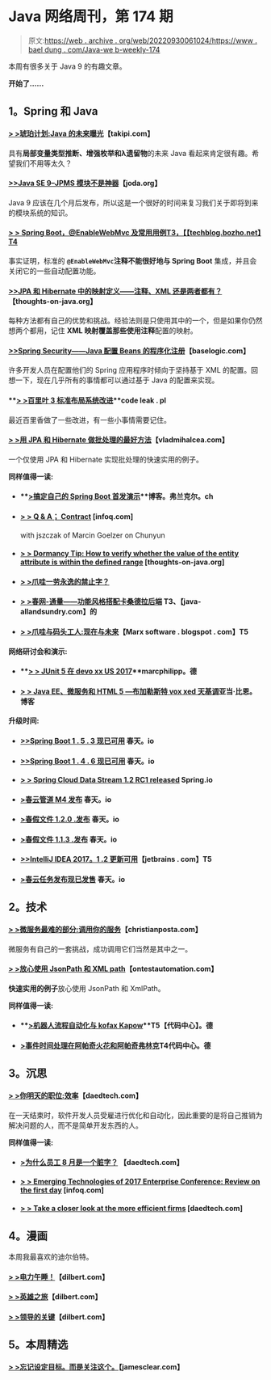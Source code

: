 # Java 网络周刊，第 174 期

> 原文:[https://web . archive . org/web/20220930061024/https://www . bael dung . com/Java-we b-weekly-174](https://web.archive.org/web/20220930061024/https://www.baeldung.com/java-web-weekly-174)

本周有很多关于 Java 9 的有趣文章。

**开始了……**

## **1。Spring 和 Java**

#### **[> >琥珀计划:Java 的未来曝光](https://web.archive.org/web/20220627180357/http://blog.takipi.com/project-amber-the-future-of-java-exposed/)**【takipi.com】

具有**局部变量类型推断、增强枚举和λ遗留物**的未来 Java 看起来肯定很有趣。希望我们不用等太久？

#### **[>>Java SE 9–JPMS 模块不是神器](https://web.archive.org/web/20220627180357/http://blog.joda.org/2017/04/java-se-9-jpms-modules-are-not-artifacts.html)**【joda.org】

Java 9 应该在几个月后发布，所以这是一个很好的时间来复习我们关于即将到来的模块系统的知识。

#### [**> > Spring Boot，@EnableWebMvc 及常用用例**T3，【【techblog.bozho.net】T4](https://web.archive.org/web/20220627180357/https://techblog.bozho.net/spring-boot-enablewebmvc-common-use-cases/)

事实证明，标准的 **`@EnableWebMvc`注释不能很好地与 Spring Boot** 集成，并且会关闭它的一些自动配置功能。

#### **[>>JPA 和 Hibernate 中的映射定义——注释、XML 还是两者都有？](https://web.archive.org/web/20220627180357/http://www.thoughts-on-java.org/mapping-definitions-jpa-hibernate-annotations-xml/)**【thoughts-on-java.org】

每种方法都有自己的优势和挑战。经验法则是只使用其中的一个，但是如果你仍然想两个都用，记住 **XML 映射覆盖那些使用注释**配置的映射。

#### [**>>Spring Security——Java 配置 Beans 的程序化注册**](https://web.archive.org/web/20220627180357/https://www.baselogic.com/blog/spring-security-programmatic-registration-of-java-configuration-beans/)【baselogic.com】

许多开发人员在配置他们的 Spring 应用程序时倾向于坚持基于 XML 的配置。回想一下，现在几乎所有的事情都可以通过基于 Java 的配置来实现。

#### **[> >百里叶 3 标准布局系统改进](https://web.archive.org/web/20220627180357/http://blog.codeleak.pl/2017/04/thymeleaf-3-standard-layout-system.html)**code leak . pl

最近百里香做了一些改进，有一些小事情需要记住。

#### [**> >用 JPA 和 Hibernate 做批处理的最好方法**](https://web.archive.org/web/20220627180357/https://vladmihalcea.com/2017/04/25/the-best-way-to-do-batch-processing-with-jpa-and-hibernate/)【vladmihalcea.com】

一个仅使用 JPA 和 Hibernate 实现批处理的快速实用的例子。

**同样值得一读:**

*   #### **[>搞定自己的 Spring Boot 首发演示](https://web.archive.org/web/20220627180357/https://blog.frankel.ch/fixing-own-spring-boot-starter-demo/#gsc.tab=0)**博客。弗兰克尔。ch

*   #### **[> > Q & A； Contract](https://web.archive.org/web/20220627180357/https://www.infoq.com/news/2017/04/spring-cloud-contract)** [infoq.com]

    with jszczak of Marcin Goelzer on Chunyun
*   #### **[> > Dormancy Tip: How to verify whether the value of the entity attribute is within the defined range](https://web.archive.org/web/20220627180357/http://www.thoughts-on-java.org/hibernate-tips-validate-entity-attribute-value-within-defined-range/)** [thoughts-on-java.org]

*   #### **[> >爪哇一劳永逸的禁止字？](https://web.archive.org/web/20220627180357/http://tomaszdziurko.com/2017/04/java-word-will-be-banned/)**

*   #### **[> >春网-通量——功能风格搭配卡桑德拉后端](https://web.archive.org/web/20220627180357/http://www.java-allandsundry.com/2017/04/spring-web-flux-functional-style-with.html) T3、【java-allandsundry.com】的**

*   #### **[> >爪哇与码头工人:现在与未来](https://web.archive.org/web/20220627180357/https://marxsoftware.blogspot.com/2017/04/java-and-docker.html)**【Marx software . blogspot . com】T5

**网络研讨会和演示:**

*   #### **[> > JUnit 5 在 devo xx US 2017](https://web.archive.org/web/20220627180357/http://www.marcphilipp.de/blog/2017/04/20/junit5-at-devoxx-us/)**marcphilipp。德

*   #### [**> > Java EE、微服务和 HTML 5 —布加勒斯特** vox xed **天基调**](https://web.archive.org/web/20220627180357/http://adambien.blog/roller/abien/entry/java_ee_microservices_and_html)亚当·比恩。博客

**升级时间:**

*   #### **[>>Spring Boot 1 . 5 . 3 现已可用](https://web.archive.org/web/20220627180357/https://spring.io/blog/2017/04/21/spring-boot-1-5-3-available-now)** 春天。io

*   #### **[>>Spring Boot 1 . 4 . 6 现已可用](https://web.archive.org/web/20220627180357/https://spring.io/blog/2017/04/20/spring-boot-1-4-6-available-now)** 春天。io

*   #### **[> > Spring Cloud Data Stream 1.2 RC1 released](https://web.archive.org/web/20220627180357/https://spring.io/blog/2017/04/20/spring-cloud-data-flow-1-2-rc1-released)** Spring.io

*   #### **[>春云管道 M4 发布](https://web.archive.org/web/20220627180357/https://spring.io/blog/2017/04/20/spring-cloud-pipelines-1-0-0-m4-released)** 春天。io

*   #### **[>春假文件 1.2.0 .发布](https://web.archive.org/web/20220627180357/https://spring.io/blog/2017/04/24/spring-rest-docs-1-2-0-release)** 春天。io

*   #### **[>春假文件 1.1.3 .发布](https://web.archive.org/web/20220627180357/https://spring.io/blog/2017/04/24/spring-rest-docs-1-1-3-release)** 春天。io

*   #### **[>>IntelliJ IDEA 2017。1 .2 更新可用](https://web.archive.org/web/20220627180357/https://blog.jetbrains.com/idea/2017/04/intellij-idea-2017-1-2-update-is-available/)**【jetbrains . com】T5

*   #### **[>春云任务发布现已发售](https://web.archive.org/web/20220627180357/https://spring.io/blog/2017/04/25/spring-cloud-task-1-2-0-release-is-now-available)** 春天。io

## **2。技术**

#### **[> >微服务最难的部分:调用你的服务](https://web.archive.org/web/20220627180357/http://blog.christianposta.com/microservices/the-hardest-part-of-microservices-calling-your-services/)**【christianposta.com】

微服务有自己的一套挑战，成功调用它们当然是其中之一。

#### **[> >放心使用 JsonPath 和 XML path](https://web.archive.org/web/20220627180357/http://www.ontestautomation.com/using-jsonpath-and-xmlpath-in-rest-assured/)**【ontestautomation.com】

**快速实用的例子**放心使用 JsonPath 和 XmlPath。

**同样值得一读:**

*   #### **[>机器人流程自动化与 kofax Kapow](https://web.archive.org/web/20220627180357/https://blog.codecentric.de/en/2017/04/robotic-process-automation-kofax-kapow/)**T5【代码中心】。德

*   #### **[>事件时间处理在阿帕奇火花和阿帕奇弗林克](https://web.archive.org/web/20220627180357/https://blog.codecentric.de/en/2017/04/event-time-processing-apache-spark-apache-flink/)T4代码中心。德**

## **3。沉思**

#### **[> >你明天的职位:效率](https://web.archive.org/web/20220627180357/http://www.daedtech.com/your-job-title-of-tomorrow-efficiencer/)**【daedtech.com】

在一天结束时，软件开发人员受雇进行优化和自动化，因此重要的是将自己推销为解决问题的人，而不是简单开发东西的人。

**同样值得一读:**

*   #### **[>为什么员工 8 月是一个脏字？](https://web.archive.org/web/20220627180357/http://www.daedtech.com/staff-aug-dirty-term/)** 【daedtech.com】

*   #### [**> > Emerging Technologies of 2017 Enterprise Conference: Review on the first day**](https://web.archive.org/web/20220627180357/https://www.infoq.com/news/2017/04/day-one-philly-ete-2017?utm_campaign=infoq_content&utm_source=infoq&utm_medium=feed&utm_term=Java) [infoq.com]

*   #### **[> > Take a closer look at the more efficient firms](https://web.archive.org/web/20220627180357/http://www.daedtech.com/closer-look-efficiencer-firm/)** [daedtech.com]

## **4。漫画**

本周我最喜欢的迪尔伯特。

#### **[> >电力午睡！](https://web.archive.org/web/20220627180357/http://dilbert.com/strip/2014-02-17)**【dilbert.com】

#### **[> >英雄之旅](https://web.archive.org/web/20220627180357/http://dilbert.com/strip/2014-01-02)**【dilbert.com】

#### **[> >领导的关键](https://web.archive.org/web/20220627180357/http://dilbert.com/strip/2014-02-13)**【dilbert.com】

## **5。本周精选**

#### **[> >忘记设定目标。而是关注这个。](https://web.archive.org/web/20220627180357/http://jamesclear.com/goals-systems)**【jamesclear.com】